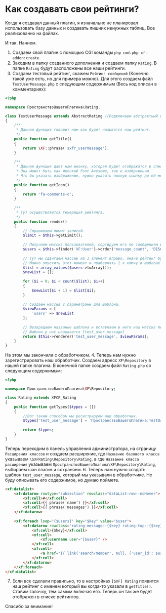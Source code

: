 # Как создавать свои рейтинги?

Когда я создавал данный плагин, я изначально не планировал использовать базу данных и создавать лишних ненужных таблиц. Все реализованно на файлах.

И так. Начнем.

1. Создаем свой плагин с помощью CGI команды `php cmd.php xf-addon:create`.
2. Заходим в папку созданного дополнения и создаем папку `Rating`. 
В папке `Rating` будут расположены все наши рейтинги.
3. Создаем тестовый рейтинг, скажем `Рейтинг сообщений` (Конечно такой уже есть, но для примера можно). Для этого создаем файл `TestUserMessage.php` с следующим содержимым (Весь код описан в комментариях):
```php
<?php

namespace ПространствоВашегоПлагина\Rating;

class TestUserMessage extends AbstractRating //Подключаем абстрактный класс.
{
	/**
	 * Данная функция говорит нам как будет называтся наш рейтинг.
	 */
	public function getTitle()
	{
		return \XF::phrase('sxfr_usermessage');
	}
	
	/**
	 * Данная функция дает нам иконку, которая будет отображатся в списке рейтингов.
	 * Она может быть как иконкой Font Awesome, так и изображеним.
	 * Что бы указать изображение, нужно указать полную ссылку до её местоположения.
	 */
	public function getIcon()
	{
		return 'fa-comments-o';
	}
	
	/**
	 * Тут осуществляется генерация рейтинга.
	 */
	public function render()
	{
		// Спрашиваем лимит записей.
		$limit = $this->getLimit();
		
		// Получаем массив пользователей, сортируем его по сообщениям и отризаем по лимиту.
		$users = $this->finder('XF:User')->order('message_count', 'DESC')->limit($limit)->fetch();
		
		// Тут мы сдвигаем массив на 1 элемент вправо, иначе рейтинг будет отображатся начиная с нуля.
		// Можно опустить этот момент и прабавлять 1 к ключу в шаблоне.
		$list = array_values($users->toArray());
		$newList = [];
		
		for ($i = 0; $i < count($list); $i++)
		{
			$newList[$i + 1] = $list[$i];
		}
		
		// Создаем массив с параметрами для шаблона.
		$viewParams = [
			'users' => $newList
		];
		
		// Возвращаем название шаблона и вставляем в него наш массив переменных для шаблона.
		// Шаблон у нас называется [test_user_message]
		return $this->renderer('test_user_message', $viewParams);
	}
}
```
На этом мы закончили с обработчиком.
4. Теперь нам нужно зарегистрировать наш обработчик. Создаем адресс `XF\Repository` в нашей папке плагина. В конечной папке создаем файл `Rating.php` со следующим содержимым:
```php
<?php

namespace ПространствоВашегоПлагина\XF\Repository;

class Rating extends XFCP_Rating
{
	public function getTypes($types = [])
	{
		//Вот таким способом мы регистрируем наш обработчик.
		$types['test_user_message'] = 'ПространствоВашегоПлагина:TestUserMessage';
		
		return $types;
	}
}
```
Теперь переходим в панель управления администратора, на страницу `Расширения классов` и создаем расширение, где `Название базового класса` указываем `\SXFRating\Repository\Rating`, а где `Название класса расширения` указываем `ПространствоВашегоПлагина\XF\Repository\Rating`, выбираем шан плагин и сохраняем.
6. Теперь нам нужно создать шаблон `test_user_message`, который мы указывали в обработчике. Не буду описывать его содержимое, но думаю поймете.
```html
<xf:datalist>
	<xf:datarow rowtype="subsection" rowclass="dataList-row--noHover">
		<xf:cell>#</xf:cell>
		<xf:cell>{{ phrase('name') }}</xf:cell>
		<xf:cell>{{ phrase('messages') }}</xf:cell>
	</xf:datarow>
	
	<xf:foreach loop="{$users}" key="$key" value="$user">
		<xf:datarow rowclass="rating-message--{$key} rating-top--{$key} {{ $xf.visitor.user_id == $user.user_id ? 'rating-top--visitor' : '' }}">
			<xf:cell>{$key}</xf:cell>
			<xf:cell>
				<xf:username user="{$user}" />
			</xf:cell>
			<xf:cell>
				<a href="{{ link('search/member', null, {'user_id': $user.user_id}) }}">{$user.message_count|number}</a>
			</xf:cell>
		</xf:datarow>
	</xf:foreach>
</xf:datalist>
```
7. Если все сделали правильно, то в настройках `[SXF] Rating` появится наш рейтинг с именем который вы когда-то указали в `getTitle()`. Ставим галочку, тем самым включая его. Теперь он так же будет отображен в списке рейтингов.

Спасибо за внимание!
